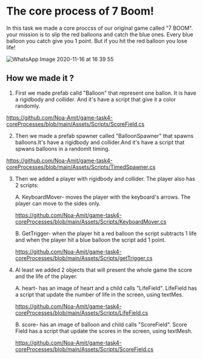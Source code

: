 # The core process of 7 Boom!
In this task we made a core proccss of our original game called "7 BOOM".
your mission is to slip the red balloons and catch the blue ones.
Every blue balloon you catch give you 1 point. But if you hit the red balloon you lose life!

![WhatsApp Image 2020-11-16 at 16 39 55](https://user-images.githubusercontent.com/57709369/99265720-ab250680-282a-11eb-95ca-7703f13f83ee.jpeg)

## How we made it ?
 1. First we made prefab calld "Balloon" that represent one ballon. It is have a rigidbody and collider. And it's have a script that give it a color randomly. 
 
 https://github.com/Noa-Amit/game-task4-coreProcesses/blob/main/Assets/Scripts/ScoreField.cs
 
 2. Then we made a prefab spawner called "BalloonSpawner" that spawns balloons.It's have a rigidbody and collider.And it's have a script that spwans balloons in a randomlt timing.
 
 https://github.com/Noa-Amit/game-task4-coreProcesses/blob/main/Assets/Scripts/TimedSpawner.cs
 
 3. Then we added a player with rigidbody and collider. The player also has 2 scripts:
 
      A. KeyboardMover- moves the player with the keyboard's arrows. The player can move to the sides only. 
      
      https://github.com/Noa-Amit/game-task4-coreProcesses/blob/main/Assets/Scripts/KeyboardMover.cs
      
      B. GetTrigger- when the player hit a red balloon the script subtracts 1 life and when the player hit a blue balloon the script add 1 point.
      
      https://github.com/Noa-Amit/game-task4-coreProcesses/blob/main/Assets/Scripts/getTrigger.cs
   
  4. Al least we added 2 objects that will present the whole game the score and the life of the player. 
  
      A. heart- has an image of heart and a child calls "LifeField". LifeField has a script that update the number of life in the screen, using textMes. 
      
      https://github.com/Noa-Amit/game-task4-coreProcesses/blob/main/Assets/Scripts/LifeField.cs
      
      B. score- has an image of balloon and child calls "ScoreField". Score Field has a script that update the scores in the screen, using textMesh.
      
      https://github.com/Noa-Amit/game-task4-coreProcesses/blob/main/Assets/Scripts/ScoreField.cs
